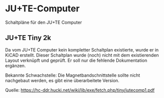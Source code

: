 # JU+TE-Computer
Schaltpläne für den JU+TE Computer


## JU+TE Tiny 2k
Da vom JU+TE Computer kein kompletter Schaltplan existierte, wurde er in KiCAD erstellt.
Dieser Schaltplan wurde (noch) nicht mit dem existierenden Layout verknüpft und geprüft.
Er soll nur die fehlende Dokumentation ergänzen.

Bekannte Schwachstelle: Die Magnetbandschnittstelle sollte nicht nachgebaut werden, es gibt eine überarbeitete Version.

Quelle: https://hc-ddr.hucki.net/wiki/lib/exe/fetch.php/tiny/jutecomp1.pdf
